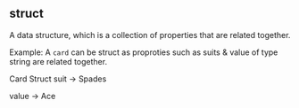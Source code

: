 ## struct

A data structure, which is a collection of properties that are related together.

Example:
A `card` can be struct as proproties such as suits & value of type string are related together.

Card Struct
suit -> Spades

value -> Ace
